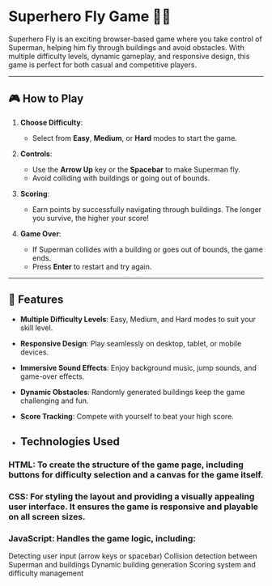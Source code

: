 # Superhero Fly Game 🦸‍♂️

Superhero Fly is an exciting browser-based game where you take control of Superman, helping him fly through buildings and avoid obstacles. With multiple difficulty levels, dynamic gameplay, and responsive design, this game is perfect for both casual and competitive players.

---

## 🎮 How to Play

1. **Choose Difficulty**:
   - Select from **Easy**, **Medium**, or **Hard** modes to start the game.

2. **Controls**:
   - Use the **Arrow Up** key or the **Spacebar** to make Superman fly.
   - Avoid colliding with buildings or going out of bounds.

3. **Scoring**:
   - Earn points by successfully navigating through buildings. The longer you survive, the higher your score!

4. **Game Over**:
   - If Superman collides with a building or goes out of bounds, the game ends.
   - Press **Enter** to restart and try again.

---

## 🚀 Features

- **Multiple Difficulty Levels**: Easy, Medium, and Hard modes to suit your skill level.
- **Responsive Design**: Play seamlessly on desktop, tablet, or mobile devices.
- **Immersive Sound Effects**: Enjoy background music, jump sounds, and game-over effects.
- **Dynamic Obstacles**: Randomly generated buildings keep the game challenging and fun.
- **Score Tracking**: Compete with yourself to beat your high score.

- ## Technologies Used

### HTML: To create the structure of the game page, including buttons for difficulty selection and a canvas for the game itself.
### CSS: For styling the layout and providing a visually appealing user interface. It ensures the game is responsive and playable on all screen sizes.
### JavaScript: Handles the game logic, including:
   Detecting user input (arrow keys or spacebar)
   Collision detection between Superman and buildings
  Dynamic building generation
  Scoring system and difficulty management
